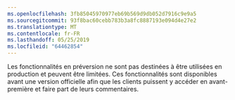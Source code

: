 ```yaml
---
ms.openlocfilehash: 3fb85045970977eb69b569d9db052d7916c9e9a5
ms.sourcegitcommit: 93f8bac60cebb783b3a8fc8887193e094d4e27e2
ms.translationtype: MT
ms.contentlocale: fr-FR
ms.lasthandoff: 05/25/2019
ms.locfileid: "64462854"
---
```

Les fonctionnalités en préversion ne sont pas destinées à être utilisées en production et peuvent être limitées. Ces fonctionnalités sont disponibles avant une version officielle afin que les clients puissent y accéder en avant-première et faire part de leurs commentaires.